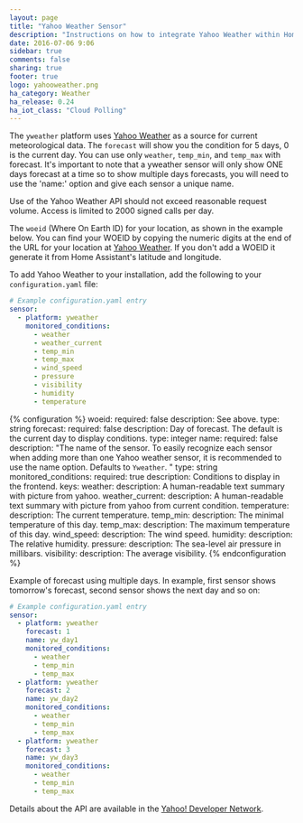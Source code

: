 ```yaml
---
layout: page
title: "Yahoo Weather Sensor"
description: "Instructions on how to integrate Yahoo Weather within Home Assistant."
date: 2016-07-06 9:06
sidebar: true
comments: false
sharing: true
footer: true
logo: yahooweather.png
ha_category: Weather
ha_release: 0.24
ha_iot_class: "Cloud Polling"
---
```



The `yweather` platform uses [Yahoo Weather](https://www.yahoo.com/news/weather/) as a source for current meteorological data. The `forecast` will show you the condition for 5 days, 0 is the current day. You can use only `weather`, `temp_min`, and `temp_max` with forecast. It's important to note that a yweather sensor will only show ONE days forecast at a time so to show multiple days forecasts, you will need to use the 'name:' option and give each sensor a unique name.

<p class='note warning'>
Use of the Yahoo Weather API should not exceed reasonable request volume. Access is limited to 2000 signed calls per day.
</p>

The `woeid` (Where On Earth ID) for your location, as shown in the example below. You can find your WOEID by copying the numeric digits at the end of the URL for your location at [Yahoo Weather](https://www.yahoo.com/news/weather/). If you don't add a WOEID it generate it from Home Assistant's latitude and longitude.

To add Yahoo Weather to your installation, add the following to your `configuration.yaml` file:

```yaml
# Example configuration.yaml entry
sensor:
  - platform: yweather
    monitored_conditions:
      - weather
      - weather_current
      - temp_min
      - temp_max
      - wind_speed
      - pressure
      - visibility
      - humidity
      - temperature
```

{% configuration %}
woeid:
  required: false
  description: See above.
  type: string
forecast:
  required: false
  description: Day of forecast. The default is the current day to display conditions.
  type: integer
name:
  required: false
  description: "The name of the sensor. To easily recognize each sensor when adding more than one Yahoo weather sensor, it is recommended to use the name option. Defaults to `Yweather`. "
  type: string
monitored_conditions:
  required: true
  description: Conditions to display in the frontend.
  keys:
    weather:
      description: A human-readable text summary with picture from yahoo.
    weather_current:
      description: A human-readable text summary with picture from yahoo from current condition.
    temperature:
      description: The current temperature.
    temp_min:
      description: The minimal temperature of this day.
    temp_max:
      description: The maximum temperature of this day.
    wind_speed:
      description: The wind speed.
    humidity:
      description: The relative humidity.
    pressure:
      description: The sea-level air pressure in millibars.
    visibility:
      description: The average visibility.
{% endconfiguration %}

Example of forecast using multiple days. In example, first sensor shows tomorrow's forecast, second sensor shows the next day and so on:

```yaml
# Example configuration.yaml entry
sensor:
  - platform: yweather
    forecast: 1
    name: yw_day1
    monitored_conditions:
      - weather
      - temp_min
      - temp_max
  - platform: yweather
    forecast: 2
    name: yw_day2
    monitored_conditions:
      - weather
      - temp_min
      - temp_max
  - platform: yweather
    forecast: 3
    name: yw_day3
    monitored_conditions:
      - weather
      - temp_min
      - temp_max
```

Details about the API are available in the [Yahoo! Developer Network](https://developer.yahoo.com/weather/).
